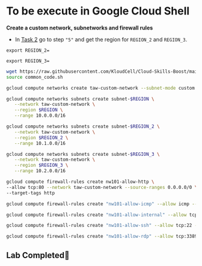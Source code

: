 # **To be execute in Google Cloud Shell**

**Create a custom network, subnetworks and firewall rules**

<!-- **2. Create three instances in specified zones for Traceroute and performance testing.** -->

- In [Task 2](https://www.cloudskillsboost.google/focuses/1743?parent=catalog#step6) go to step `"5"` and get the region for `REGION_2` and `REGION_3`.

```
export REGION_2=
```
```
export REGION_3=
```
```bash
wget https://raw.githubusercontent.com/KloudCell/Cloud-Skills-Boost/main/resources/common_code.sh 2> /dev/null
source common_code.sh

gcloud compute networks create taw-custom-network --subnet-mode custom

gcloud compute networks subnets create subnet-$REGION \
   --network taw-custom-network \
   --region $REGION \
   --range 10.0.0.0/16

gcloud compute networks subnets create subnet-$REGION_2 \
   --network taw-custom-network \
   --region $REGION_2 \
   --range 10.1.0.0/16

gcloud compute networks subnets create subnet-$REGION_3 \
   --network taw-custom-network \
   --region $REGION_3 \
   --range 10.2.0.0/16

gcloud compute firewall-rules create nw101-allow-http \
--allow tcp:80 --network taw-custom-network --source-ranges 0.0.0.0/0 \
--target-tags http

gcloud compute firewall-rules create "nw101-allow-icmp" --allow icmp --network "taw-custom-network" --target-tags rules

gcloud compute firewall-rules create "nw101-allow-internal" --allow tcp:0-65535,udp:0-65535,icmp --network "taw-custom-network" --source-ranges "10.0.0.0/16","10.2.0.0/16","10.1.0.0/16"

gcloud compute firewall-rules create "nw101-allow-ssh" --allow tcp:22 --network "taw-custom-network" --target-tags "ssh"

gcloud compute firewall-rules create "nw101-allow-rdp" --allow tcp:3389 --network "taw-custom-network"
```

<!-- gcloud compute instances create us-test-01 \
--subnet subnet-$REGION_1 \
--zone $ZONE_1 \
--machine-type e2-standard-2 \
--tags ssh,http,rules

gcloud compute instances create us-test-02 \
--subnet subnet-$REGION_2 \
--zone $ZONE_2 \
--machine-type e2-standard-2 \
--tags ssh,http,rules

gcloud compute instances create us-test-03 \
--subnet subnet-$REGION_3 \
--zone $ZONE_3 \
--machine-type e2-standard-2 \
--tags ssh,http,rules -->

## Lab Completed🎉